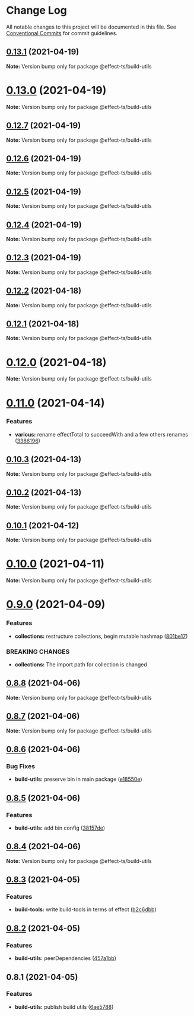 # Change Log

All notable changes to this project will be documented in this file.
See [Conventional Commits](https://conventionalcommits.org) for commit guidelines.

## [0.13.1](https://github.com/Effect-TS/core/compare/@effect-ts/build-utils@0.13.0...@effect-ts/build-utils@0.13.1) (2021-04-19)

**Note:** Version bump only for package @effect-ts/build-utils





# [0.13.0](https://github.com/Effect-TS/core/compare/@effect-ts/build-utils@0.12.7...@effect-ts/build-utils@0.13.0) (2021-04-19)

**Note:** Version bump only for package @effect-ts/build-utils





## [0.12.7](https://github.com/Effect-TS/core/compare/@effect-ts/build-utils@0.12.6...@effect-ts/build-utils@0.12.7) (2021-04-19)

**Note:** Version bump only for package @effect-ts/build-utils





## [0.12.6](https://github.com/Effect-TS/core/compare/@effect-ts/build-utils@0.12.5...@effect-ts/build-utils@0.12.6) (2021-04-19)

**Note:** Version bump only for package @effect-ts/build-utils





## [0.12.5](https://github.com/Effect-TS/core/compare/@effect-ts/build-utils@0.12.4...@effect-ts/build-utils@0.12.5) (2021-04-19)

**Note:** Version bump only for package @effect-ts/build-utils





## [0.12.4](https://github.com/Effect-TS/core/compare/@effect-ts/build-utils@0.12.3...@effect-ts/build-utils@0.12.4) (2021-04-19)

**Note:** Version bump only for package @effect-ts/build-utils





## [0.12.3](https://github.com/Effect-TS/core/compare/@effect-ts/build-utils@0.12.2...@effect-ts/build-utils@0.12.3) (2021-04-19)

**Note:** Version bump only for package @effect-ts/build-utils





## [0.12.2](https://github.com/Effect-TS/core/compare/@effect-ts/build-utils@0.12.1...@effect-ts/build-utils@0.12.2) (2021-04-18)

**Note:** Version bump only for package @effect-ts/build-utils





## [0.12.1](https://github.com/Effect-TS/core/compare/@effect-ts/build-utils@0.12.0...@effect-ts/build-utils@0.12.1) (2021-04-18)

**Note:** Version bump only for package @effect-ts/build-utils





# [0.12.0](https://github.com/Effect-TS/core/compare/@effect-ts/build-utils@0.11.0...@effect-ts/build-utils@0.12.0) (2021-04-18)

**Note:** Version bump only for package @effect-ts/build-utils





# [0.11.0](https://github.com/Effect-TS/core/compare/@effect-ts/build-utils@0.10.3...@effect-ts/build-utils@0.11.0) (2021-04-14)


### Features

* **various:** rename effectTotal to succeedWith and a few others renames ([3386196](https://github.com/Effect-TS/core/commit/33861965ddd521d01e649a0f9b911e2cca895d76))





## [0.10.3](https://github.com/Effect-TS/core/compare/@effect-ts/build-utils@0.10.2...@effect-ts/build-utils@0.10.3) (2021-04-13)

**Note:** Version bump only for package @effect-ts/build-utils





## [0.10.2](https://github.com/Effect-TS/core/compare/@effect-ts/build-utils@0.10.1...@effect-ts/build-utils@0.10.2) (2021-04-13)

**Note:** Version bump only for package @effect-ts/build-utils





## [0.10.1](https://github.com/Effect-TS/core/compare/@effect-ts/build-utils@0.10.0...@effect-ts/build-utils@0.10.1) (2021-04-12)

**Note:** Version bump only for package @effect-ts/build-utils





# [0.10.0](https://github.com/Effect-TS/core/compare/@effect-ts/build-utils@0.9.0...@effect-ts/build-utils@0.10.0) (2021-04-11)

**Note:** Version bump only for package @effect-ts/build-utils





# [0.9.0](https://github.com/Effect-TS/core/compare/@effect-ts/build-utils@0.8.8...@effect-ts/build-utils@0.9.0) (2021-04-09)


### Features

* **collections:** restructure collections, begin mutable hashmap ([801be17](https://github.com/Effect-TS/core/commit/801be17cb90a7ca06a2e724c4406d7eed2440318))


### BREAKING CHANGES

* **collections:** The import path for collection is changed





## [0.8.8](https://github.com/Effect-TS/core/compare/@effect-ts/build-utils@0.8.7...@effect-ts/build-utils@0.8.8) (2021-04-06)

**Note:** Version bump only for package @effect-ts/build-utils





## [0.8.7](https://github.com/Effect-TS/core/compare/@effect-ts/build-utils@0.8.6...@effect-ts/build-utils@0.8.7) (2021-04-06)

**Note:** Version bump only for package @effect-ts/build-utils





## [0.8.6](https://github.com/Effect-TS/core/compare/@effect-ts/build-utils@0.8.5...@effect-ts/build-utils@0.8.6) (2021-04-06)


### Bug Fixes

* **build-utils:** preserve bin in main package ([e18550e](https://github.com/Effect-TS/core/commit/e18550e1a52f3c441fa7cb75c32419f1ec8c76cd))





## [0.8.5](https://github.com/Effect-TS/core/compare/@effect-ts/build-utils@0.8.4...@effect-ts/build-utils@0.8.5) (2021-04-06)


### Features

* **build-utils:** add bin config ([38157de](https://github.com/Effect-TS/core/commit/38157defd4c25d1c2441af932e6775407ff10cb7))





## [0.8.4](https://github.com/Effect-TS/core/compare/@effect-ts/build-utils@0.8.3...@effect-ts/build-utils@0.8.4) (2021-04-06)

**Note:** Version bump only for package @effect-ts/build-utils





## [0.8.3](https://github.com/Effect-TS/core/compare/@effect-ts/build-utils@0.8.2...@effect-ts/build-utils@0.8.3) (2021-04-05)


### Features

* **build-tools:** write build-tools in terms of effect ([b2c6dbb](https://github.com/Effect-TS/core/commit/b2c6dbb401dc647050bc8b736722e113783cae19))





## [0.8.2](https://github.com/Effect-TS/core/compare/@effect-ts/build-utils@0.8.1...@effect-ts/build-utils@0.8.2) (2021-04-05)


### Features

* **build-utils:** peerDependencies ([457a1bb](https://github.com/Effect-TS/core/commit/457a1bb5d0ee99d597d07ef3c18d55608fbb3e56))





## 0.8.1 (2021-04-05)


### Features

* **build-utils:** publish build utils ([6ae5788](https://github.com/Effect-TS/core/commit/6ae5788bfbef1ed8f1e59603798cced8b2aac55a))
